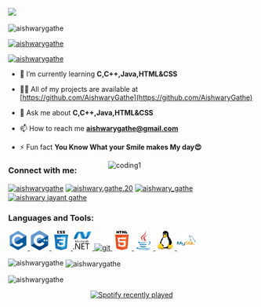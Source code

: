 ![](https://user-images.githubusercontent.com/78863428/224938123-b3016a27-0a0c-488b-839f-28e04a94e4aa.gif)


<p align="left"> <img src="https://komarev.com/ghpvc/?username=aishwarygathe&label=Profile%20views&color=0e75b6&style=flat" alt="aishwarygathe" /> </p>

<p align="left"> <a href="https://github.com/ryo-ma/github-profile-trophy"><img src="https://github-profile-trophy.vercel.app/?username=aishwarygathe" alt="aishwarygathe" /></a> </p>

<p align="left"> <a href="https://twitter.com/aishwarygathe" target="blank"><img src="https://img.shields.io/twitter/follow/aishwarygathe?logo=twitter&style=for-the-badge" alt="aishwarygathe" /></a> </p>

- 🌱 I’m currently learning **C,C++,Java,HTML&CSS**

- 👨‍💻 All of my projects are available at [https://github.com/AishwaryGathe](https://github.com/AishwaryGathe)

- 💬 Ask me about **C,C++,Java,HTML&CSS**

- 📫 How to reach me **aishwarygathe@gmail.com**

- ⚡ Fun fact **You Know What your Smile makes My day😍**
<div style="border-radius: 50%;"><img align="right" alt="coding1" width="300" src="https://miro.medium.com/max/850/0*7Q3yvSIv_t0ioJ-Z.gif">
</div>
<h3 align="left">Connect with me:</h3>
<p align="left">
<a href="https://twitter.com/aishwarygathe" target="blank"><img align="center" src="https://raw.githubusercontent.com/rahuldkjain/github-profile-readme-generator/master/src/images/icons/Social/twitter.svg" alt="aishwarygathe" height="30" width="40" /></a>
<a href="https://fb.com/aishwary.gathe.20" target="blank"><img align="center" src="https://raw.githubusercontent.com/rahuldkjain/github-profile-readme-generator/master/src/images/icons/Social/facebook.svg" alt="aishwary.gathe.20" height="30" width="40" /></a>
<a href="https://instagram.com/aishwary_gathe" target="blank"><img align="center" src="https://raw.githubusercontent.com/rahuldkjain/github-profile-readme-generator/master/src/images/icons/Social/instagram.svg" alt="aishwary_gathe" height="30" width="40" /></a>
<a href="https://www.youtube.com/c/aishwary jayant gathe" target="blank"><img align="center" src="https://raw.githubusercontent.com/rahuldkjain/github-profile-readme-generator/master/src/images/icons/Social/youtube.svg" alt="aishwary jayant gathe" height="30" width="40" /></a>
</p>

<h3 align="left">Languages and Tools:</h3>
<p align="left"> <a href="https://www.cprogramming.com/" target="_blank"> <img src="https://raw.githubusercontent.com/devicons/devicon/master/icons/c/c-original.svg" alt="c" width="40" height="40"/> </a> <a href="https://www.w3schools.com/cpp/" target="_blank"> <img src="https://raw.githubusercontent.com/devicons/devicon/master/icons/cplusplus/cplusplus-original.svg" alt="cplusplus" width="40" height="40"/> </a> <a href="https://www.w3schools.com/css/" target="_blank"> <img src="https://raw.githubusercontent.com/devicons/devicon/master/icons/css3/css3-original-wordmark.svg" alt="css3" width="40" height="40"/> </a> <a href="https://dotnet.microsoft.com/" target="_blank"> <img src="https://raw.githubusercontent.com/devicons/devicon/master/icons/dot-net/dot-net-original-wordmark.svg" alt="dotnet" width="40" height="40"/> </a> <a href="https://git-scm.com/" target="_blank"> <img src="https://www.vectorlogo.zone/logos/git-scm/git-scm-icon.svg" alt="git" width="40" height="40"/> </a> <a href="https://www.w3.org/html/" target="_blank"> <img src="https://raw.githubusercontent.com/devicons/devicon/master/icons/html5/html5-original-wordmark.svg" alt="html5" width="40" height="40"/> </a> <a href="https://www.java.com" target="_blank"> <img src="https://raw.githubusercontent.com/devicons/devicon/master/icons/java/java-original.svg" alt="java" width="40" height="40"/> </a> <a href="https://www.linux.org/" target="_blank"> <img src="https://raw.githubusercontent.com/devicons/devicon/master/icons/linux/linux-original.svg" alt="linux" width="40" height="40"/> </a> <a href="https://www.mysql.com/" target="_blank"> <img src="https://raw.githubusercontent.com/devicons/devicon/master/icons/mysql/mysql-original-wordmark.svg" alt="mysql" width="40" height="40"/> </a> </p>

<p><img align="left" src="https://github-readme-stats.vercel.app/api/top-langs?username=aishwarygathe&show_icons=true&locale=en&layout=compact" alt="aishwarygathe" /></p>

<p>&nbsp;<img align="center" src="https://github-readme-stats.vercel.app/api?username=aishwarygathe&show_icons=true&locale=en" alt="aishwarygathe" /></p>

<p><img align="center" src="https://github-readme-streak-stats.herokuapp.com/?user=aishwarygathe&" alt="aishwarygathe" /></p>

<div align="center">
  <a href="https://open.spotify.com/user/58kgftfbnm0uvt6hsy5vf1q1m">
    <img src="https://spotify-recently-played-readme.vercel.app/api?user=58kgftfbnm0uvt6hsy5vf1q1m" alt="Spotify recently played"  />
  </a>
</div>


